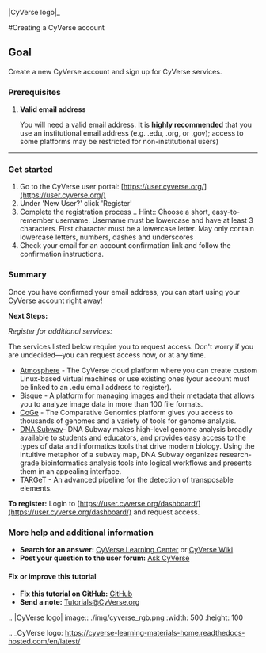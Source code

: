
|CyVerse logo|_

#Creating a CyVerse account


## Goal

Create a new CyVerse account and sign up for CyVerse services. 

### Prerequisites 

1. **Valid email address**

    You will need a valid email address. It is **highly recommended** that you use an institutional email address (e.g. .edu, .org, or .gov); access to some platforms may be restricted for non-institutional users)

---

### Get started

<!---
Steps and text go here
--->

1. Go to the CyVerse user portal: [https://user.cyverse.org/](https://user.cyverse.org/)
2. Under 'New User?' click 'Register'
3. Complete the registration process
    .. Hint::
	    Choose a short, easy-to-remember username.   Username must be lowercase and have at least 3 characters. First character must be a lowercase letter. May only contain lowercase letters, numbers, dashes and underscores
4. Check your email for an account confirmation link and follow the confirmation instructions. 


### Summary
Once you have confirmed your email address, you can start using your CyVerse account right away! 

**Next Steps:**

*Register for additional services:*

The services listed below require you to request access. Don't worry if you are undecided—you can request access now, or at any time.

- [Atmosphere](http://www.cyverse.org/atmosphere) - The CyVerse cloud platform where you can create custom Linux-based virtual machines or use existing ones (your account must be linked to an .edu email address to register).
- [Bisque](http://www.cyverse.org/bisque) - A platform for managing images and their metadata that allows you to analyze image data in more than 100 file formats.
- [CoGe](https://genomevolution.org/coge/) - The Comparative Genomics platform gives you access to thousands of genomes and a variety of tools for genome analysis.
- [DNA Subway](http://www.cyverse.org/dna-subway)- DNA Subway makes high-level genome analysis broadly available to students and educators, and provides easy access to the types of data and informatics tools that drive modern biology. Using the intuitive metaphor of a subway map, DNA Subway organizes research-grade bioinformatics analysis tools into logical workflows and presents them in an appealing interface.
- TARGeT - An advanced pipeline for the detection of transposable elements.

**To register:**
Login to [https://user.cyverse.org/dashboard/](https://user.cyverse.org/dashboard/) and request access. 

### More help and additional information

- **Search for an answer:** [CyVerse Learning Center](http://www.cyverse.org/learning-center) or [CyVerse Wiki](https://wiki.cyverse.org)
- **Post your question to the user forum:** [Ask CyVerse](http://ask.iplantcollaborative.org/questions)

#### Fix or improve this tutorial 

- **Fix this tutorial on GitHub:** [GitHub](FIX_THIS_IN_YOUR_DOCUMENTATION)
- **Send a note:** [Tutorials@CyVerse.org](mailto:Tutorials@CyVerse.org)



.. |CyVerse logo| image:: ./img/cyverse_rgb.png
    :width: 500
    :height: 100
    
.. _CyVerse logo: https://cyverse-learning-materials-home.readthedocs-hosted.com/en/latest/